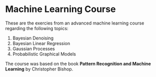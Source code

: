 # Machine Learning Course
These are the exercies from an advanced machine learning course regarding the following topics:

1. Bayesian Denoising
2. Bayesian Linear Regression
3. Gaussian Processes
4. Probabilistic Graphical Models

The course was based on the book **Pattern Recognition and Machine Learning** by Christopher Bishop.
